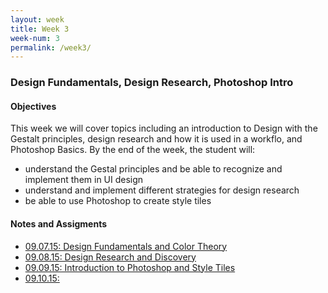 ```yaml
---
layout: week
title: Week 3
week-num: 3
permalink: /week3/
---
```

<h3>Design Fundamentals, Design Research, Photoshop Intro</h3>
<h4>Objectives</h4>
<p>This week we will cover topics including an introduction to Design with the Gestalt principles, design research and how it is used in a workflo, and Photoshop Basics.  By the end of the week, the student will:</p>
<ul>
    <li>understand the Gestal principles and be able to recognize and implement them in UI design</li>
    <li>understand and implement different strategies for design research</li>
    <li>be able to use Photoshop to create style tiles</li>
</ul>

<h4>Notes and Assigments</h4>
<ul>
    <li>
        <a href="/09.07.15/">09.07.15: Design Fundamentals and Color Theory</a>
    </li>
    <li>
        <a href="/09.08.15/">09.08.15: Design Research and Discovery</a>
    </li>
    <li>
        <a href="/09.09.15/">09.09.15: Introduction to Photoshop and Style Tiles</a>
    </li>
    <li>
        <a href="/09.10.15/">09.10.15: </a>
    </li>
</ul>